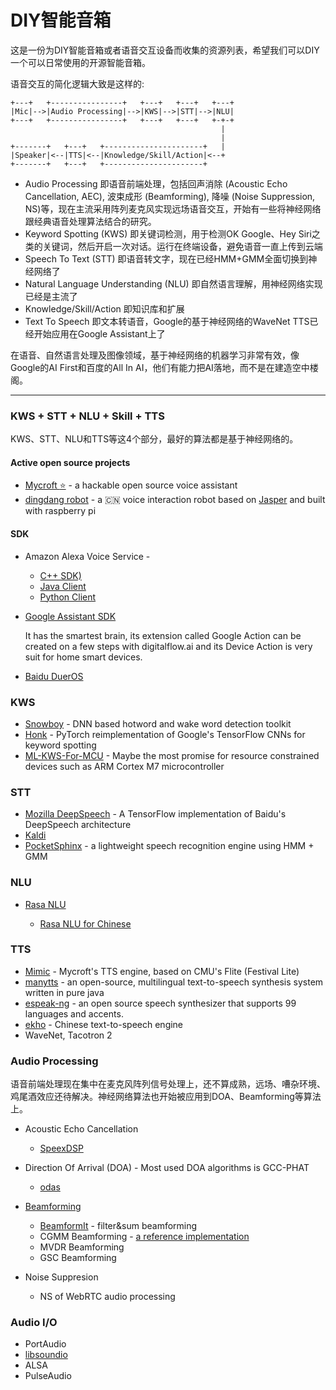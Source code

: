 DIY智能音箱
==========

这是一份为DIY智能音箱或者语音交互设备而收集的资源列表，希望我们可以DIY一个可以日常使用的开源智能音箱。

语音交互的简化逻辑大致是这样的:

```
+---+   +----------------+   +---+   +---+   +---+
|Mic|-->|Audio Processing|-->|KWS|-->|STT|-->|NLU|
+---+   +----------------+   +---+   +---+   +-+-+
                                               |
                                               |
+-------+   +---+   +----------------------+   |
|Speaker|<--|TTS|<--|Knowledge/Skill/Action|<--+
+-------+   +---+   +----------------------+
```

+ Audio Processing 即语音前端处理，包括回声消除 (Acoustic Echo Cancellation, AEC), 波束成形 (Beamforming), 降噪 (Noise Suppression, NS)等，现在主流采用阵列麦克风实现远场语音交互，开始有一些将神经网络跟经典语音处理算法结合的研究。
+ Keyword Spotting (KWS) 即关键词检测，用于检测OK Google、Hey Siri之类的关键词，然后开启一次对话。运行在终端设备，避免语音一直上传到云端
+ Speech To Text (STT) 即语音转文字，现在已经HMM+GMM全面切换到神经网络了
+ Natural Language Understanding (NLU) 即自然语言理解，用神经网络实现已经是主流了
+ Knowledge/Skill/Action 即知识库和扩展
+ Text To Speech 即文本转语音，Google的基于神经网络的WaveNet TTS已经开始应用在Google Assistant上了

在语音、自然语言处理及图像领域，基于神经网络的机器学习非常有效，像Google的AI First和百度的All In AI，他们有能力把AI落地，而不是在建造空中楼阁。

------------------


### KWS + STT + NLU + Skill + TTS

KWS、STT、NLU和TTS等这4个部分，最好的算法都是基于神经网络的。

#### Active open source projects

+ [Mycroft :star:](https://github.com/MycroftAI/mycroft-core) -  a hackable open source voice assistant
+ [dingdang robot](https://github.com/wzpan/dingdang-robot) - a :cn: voice interaction robot based on [Jasper](https://github.com/jasperproject/jasper-client) and built with raspberry pi


#### SDK
+ Amazon Alexa Voice Service - 

  + [C++ SDK)](https://github.com/alexa/avs-device-sdk)
  + [Java Client](https://github.com/alexa/alexa-avs-sample-app)
  + [Python Client](https://github.com/respeaker/avs)

+ [Google Assistant SDK](https://github.com/googlesamples/assistant-sdk-python)

  It has the smartest brain, its extension called Google Action can be created on a few steps with digitalflow.ai and its Device Action is very suit for home smart devices.

+ [Baidu DuerOS](https://github.com/dueros)


### KWS
+ [Snowboy](https://github.com/Kitt-AI/snowboy) - DNN based hotword and wake word detection toolkit
+ [Honk](https://github.com/castorini/honk) - PyTorch reimplementation of Google's TensorFlow CNNs for keyword spotting
+ [ML-KWS-For-MCU](https://github.com/ARM-software/ML-KWS-for-MCU) - Maybe the most promise for resource constrained devices such as ARM Cortex M7 microcontroller

### STT
+ [Mozilla DeepSpeech](https://github.com/mozilla/DeepSpeech) - A TensorFlow implementation of Baidu's DeepSpeech architecture
+ [Kaldi](https://github.com/kaldi-asr/kaldi)
+ [PocketSphinx](https://github.com/cmusphinx/pocketsphinx) - a lightweight speech recognition engine using HMM + GMM


### NLU
+ [Rasa NLU](https://github.com/RasaHQ/rasa_nlu)

  + [Rasa NLU for Chinese](https://github.com/crownpku/Rasa_NLU_Chi)


### TTS
+ [Mimic](https://github.com/MycroftAI/mimic) - Mycroft's TTS engine, based on CMU's Flite (Festival Lite)
+ [manytts](https://github.com/marytts/marytts) - an open-source, multilingual text-to-speech synthesis system written in pure java
+ [espeak-ng](https://github.com/espeak-ng/espeak-ng) - an open source speech synthesizer that supports 99 languages and accents.
+ [ekho](https://github.com/hgneng/ekho) - Chinese text-to-speech engine
+ WaveNet, Tacotron 2


### Audio Processing

语音前端处理现在集中在麦克风阵列信号处理上，还不算成熟，远场、嘈杂环境、鸡尾酒效应还待解决。神经网络算法也开始被应用到DOA、Beamforming等算法上。

+ Acoustic Echo Cancellation

  + [SpeexDSP](https://github.com/xiph/speexdsp)

+ Direction Of Arrival (DOA) - Most used DOA algorithms is GCC-PHAT

  + [odas](https://github.com/introlab/odas)

+ [Beamforming](https://github.com/search?utf8=%E2%9C%93&q=beamforming&type=)

  + [BeamformIt](https://github.com/xanguera/BeamformIt) - filter&sum beamforming
  + CGMM Beamforming - [a reference implementation](https://github.com/funcwj/CGMM-MVDR)
  + MVDR Beamforming
  + GSC Beamforming

+ Noise Suppresion

  + NS of WebRTC audio processing

### Audio I/O
+ PortAudio
+ [libsoundio](https://github.com/andrewrk/libsoundio)
+ ALSA
+ PulseAudio
